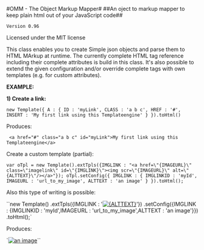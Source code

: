 #OMM - The Object Markup Mapper#
##An oject to markup mapper to keep plain html out of your JavaScript code##

``Version 0.96``

Licensed under the MIT license

This class enables you to create Simple json objects and parse them to HTML MArkup at runtime.
The currently complete HTML tag reference including their complete attributes is build in this class.
It's also possible to extend the given configuration and/or override complete tags with own templates (e.g. for custom attributes).

**EXAMPLE:**

**1) Create a link:**

``new Template({
    A : {
      ID : 'myLink',
      CLASS : 'a b c',
      HREF : '#',
      INSERT : 'My first link using this Templateengine'
   }
}).toHtml()``

Produces:

`` <a href="#" class="a b c" id="myLink">My first link using this Templateengine</a>``

Create a custom template (partial):

``var oTpl = new Template().extTpls({IMGLINK : "<a href=\"{IMAGEURL}\" class=\"imagelink\" id=\"{IMGLINK}\"><img scr=\"{IMAGEURL}\" alt=\"{ALTTEXT}\"/></a>"});
oTpl.setConfig({
  IMGLINK : {
      IMGLINKID : 'myId',
      IMAGEURL : 'url_to_my_image',
      ALTTEXT : 'an image'
  }
}).toHtml();``

Also this type of writing is possible:

``new Template()
    .extTpls({IMGLINK : '<a href="{IMAGEURL}" class="imagelink" id="{IMGLINK}"><img scr="{IMAGEURL}" alt="{ALTTEXT}"/></a>'})
    .setConfig({IMGLINK : {IMGLINKID : 'myId',IMAGEURL : 'url_to_my_image',ALTTEXT : 'an image'}})
    .toHtml();`

Produces:

`<a href="url_to_my_image" class="imagelink"><img scr="url_to_my_image" alt="an image"/></a>``
